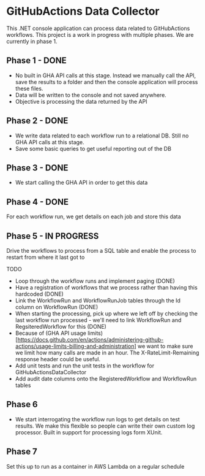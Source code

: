 # GitHubActions Data Collector
This .NET console application can process data related to GitHubActions workflows.
This project is a work in progress with multiple phases. We are currently in phase 1.

## Phase 1 - DONE
* No built in GHA API calls at this stage. Instead we manually call the API, save the results to a folder and then the console application will process these files.
* Data will be written to the console and not saved anywhere.
* Objective is processing the data returned by the API

## Phase 2 - DONE
* We write data related to each workflow run to a relational DB. Still no GHA API calls at this stage.
* Save some basic queries to get useful reporting out of the DB

## Phase 3 - DONE
* We start calling the GHA API in order to get this data

## Phase 4 - DONE
For each workflow run, we get details on each job and store this data

## Phase 5 - IN PROGRESS
Drive the workflows to process from a SQL table and enable the process to restart from where it last got to

TODO
* Loop through the workflow runs and implement paging (DONE)
* Have a registration of workflows that we process rather than having this hardcoded (DONE)
* Link the WorkflowRun and WorkflowRunJob tables through the Id column on WorkflowRun (DONE)
* When starting the processing, pick up where we left off by checking the last workflow run processed - we'll need to link WorkflowRun and RegsiteredWorkflow for this (DONE)
* Because of (GHA API usage limits)[https://docs.github.com/en/actions/administering-github-actions/usage-limits-billing-and-administration] we want to make sure we limit how many calls are made in an hour. The X-RateLimit-Remaining response header could be useful.
* Add unit tests and run the unit tests in the workflow for GitHubActionsDataCollector
* Add audit date columns onto the RegisteredWorkflow and WorkflowRun tables

## Phase 6
* We start interrogating the workflow run logs to get details on test results. We make this flexible so people can write their own custom log processor. Built in support for processing logs form XUnit.

## Phase 7
Set this up to run as a container in AWS Lambda on a regular schedule